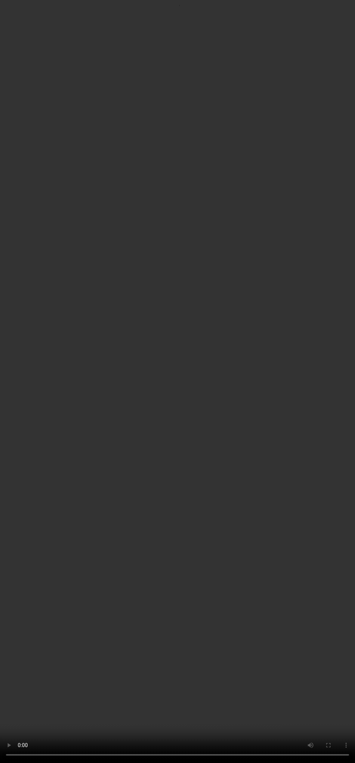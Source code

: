 ## Introduction to Rubric-Based Evaluation

<video src="${PRIVATE_PR_VIDEO_2}" frameborder="0" allowfullscreen style="position: absolute; top: 0; left: 0; width: 100%; height: 100%; border: none; object-fit: cover;" controls="" controlslist="nodownload nofullscreen" style="width: 100%" />

A rubric is a set of criteria used to evaluate and assess responses based on predefined factors. Rubrics standardize evaluation, reduce biases, and ensure consistent feedback when assessing the quality of LLM-generated responses. Each criteria in the rubric has multiple rating options with well defined conditions used to evaluate responses. Training LLM models against a standardized benchmark ensures reliability and objectivity leading to fine tuning of models making them robust.

While the rubrics are subject to change depending on the domain of the LLM, the following include the most commonly used criteria:

R1. Adherence

R2. Content Relevance

R3. Factuality

R4. Harmlessness

R5. Writing Style

<img height="400" width="550" src="${PRIVATE_IMAGE_INTRO_2}" />

Now let’s go through each rubric, their rating options and conditions in a little more detail.


<span style="color:#364BC9">Take a short quiz below and test your current understanding of Preference Ranking:</span>

<div style="text-align: left;">
  <a
    href="https://assessment.soulhq.ai/?id=NjdkOTdlZDUyZmU0MzIzZWRjOWYwNGQ2"
    target="_blank"
    rel="noopener noreferrer"
    style="display: inline-block; padding: 8px 14px; background-color: #364BC9; 
color: white; text-decoration: none; border-radius: 6px; font-size: 14px; 
font-weight: bold; text-align: center; box-shadow: 0px 3px 5px rgba(0, 0, 0, 0.1); 
transition: background-color 0.3s ease;"
  >
    Take the Quiz Here
  </a>
</div>